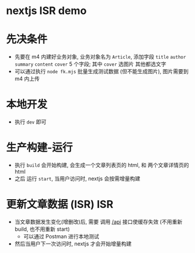 # nextjs ISR demo

# 先决条件

- 先要在 m4 内建好业务对象, 业务对象名为 `Article`, 添加字段 `title` `author` `summary` `content` `cover` 5 个字段; 其中 `cover` 选图片 其他都选文字
- 可以通过执行 `node fk.mjs` 批量生成测试数据 (但不能生成图片), 图片需要到 m4 内上传

# 本地开发

- 执行 `dev` 即可

# 生产构建-运行

- 执行 `build` 会开始构建, 会生成一个文章列表页的 html, 和 两个文章详情页的 html
- 之后 运行 `start`, 当用户访问时, nextjs 会按需增量构建

# 更新文章数据 (ISR) ISR

- 当文章数据发生变化(增删改)后, 需要 调用 [/api](./src/app/api/route.ts) 接口使缓存失效 (不用重新 build, 也不用重新 start)
  - 可以通过 Postman 进行本地测试
- 然后当用户下一次访问时, nextjs 才会开始增量构建
